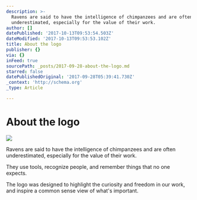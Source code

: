 ```yaml
---
description: >-
  Ravens are said to have the intelligence of chimpanzees and are often
  underestimated, especially for the value of their work. 
author: []
datePublished: '2017-10-13T09:53:54.503Z'
dateModified: '2017-10-13T09:53:53.102Z'
title: About the logo
publisher: {}
via: {}
inFeed: true
sourcePath: _posts/2017-09-28-about-the-logo.md
starred: false
datePublishedOriginal: '2017-09-28T05:39:41.730Z'
_context: 'http://schema.org'
_type: Article

---
```

# About the logo
![](https://the-grid-user-content.s3-us-west-2.amazonaws.com/3250f34e-520e-4659-a8bc-22fc9a587c20.png)

Ravens are said to have the intelligence of chimpanzees and are often underestimated, especially for the value of their work. 

They use tools, recognize people, and remember things that no one expects.

The logo was designed to highlight the curiosity and freedom in our work, and inspire a common sense view of what's important.